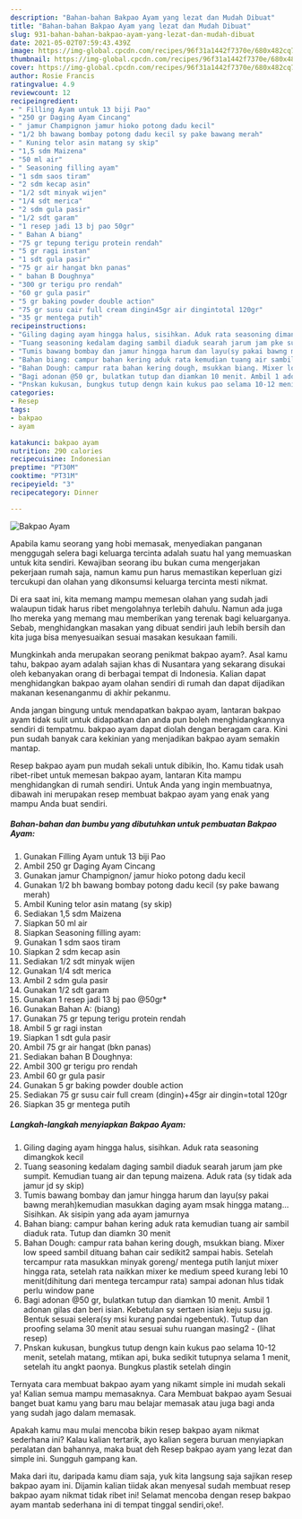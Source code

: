```yaml
---
description: "Bahan-bahan Bakpao Ayam yang lezat dan Mudah Dibuat"
title: "Bahan-bahan Bakpao Ayam yang lezat dan Mudah Dibuat"
slug: 931-bahan-bahan-bakpao-ayam-yang-lezat-dan-mudah-dibuat
date: 2021-05-02T07:59:43.439Z
image: https://img-global.cpcdn.com/recipes/96f31a1442f7370e/680x482cq70/bakpao-ayam-foto-resep-utama.jpg
thumbnail: https://img-global.cpcdn.com/recipes/96f31a1442f7370e/680x482cq70/bakpao-ayam-foto-resep-utama.jpg
cover: https://img-global.cpcdn.com/recipes/96f31a1442f7370e/680x482cq70/bakpao-ayam-foto-resep-utama.jpg
author: Rosie Francis
ratingvalue: 4.9
reviewcount: 12
recipeingredient:
- " Filling Ayam untuk 13 biji Pao"
- "250 gr Daging Ayam Cincang"
- " jamur Champignon jamur hioko potong dadu kecil"
- "1/2 bh bawang bombay potong dadu kecil sy pake bawang merah"
- " Kuning telor asin matang sy skip"
- "1,5 sdm Maizena"
- "50 ml air"
- " Seasoning filling ayam"
- "1 sdm saos tiram"
- "2 sdm kecap asin"
- "1/2 sdt minyak wijen"
- "1/4 sdt merica"
- "2 sdm gula pasir"
- "1/2 sdt garam"
- "1 resep jadi 13 bj pao 50gr"
- " Bahan A biang"
- "75 gr tepung terigu protein rendah"
- "5 gr ragi instan"
- "1 sdt gula pasir"
- "75 gr air hangat bkn panas"
- " bahan B Doughnya"
- "300 gr terigu pro rendah"
- "60 gr gula pasir"
- "5 gr baking powder double action"
- "75 gr susu cair full cream dingin45gr air dingintotal 120gr"
- "35 gr mentega putih"
recipeinstructions:
- "Giling daging ayam hingga halus, sisihkan. Aduk rata seasoning dimangkok kecil"
- "Tuang seasoning kedalam daging sambil diaduk searah jarum jam pke sumpit. Kemudian tuang air dan tepung maizena. Aduk rata (sy tidak ada jamur jd sy skip)"
- "Tumis bawang bombay dan jamur hingga harum dan layu(sy pakai bawng merah)kemudian masukkan daging ayam msak hingga matang... Sisihkan. Ak sisipin yang ada ayam jamurnya"
- "Bahan biang: campur bahan kering aduk rata kemudian tuang air sambil diaduk rata. Tutup dan diamkn 30 menit"
- "Bahan Dough: campur rata bahan kering dough, msukkan biang. Mixer low speed sambil dituang bahan cair sedikit2 sampai habis. Setelah tercampur rata masukkan minyak goreng/ mentega putih lanjut mixer hingga rata, setelah rata naikkan mixer ke medium speed kurang lebi 10 menit(dihitung dari mentega tercampur rata) sampai adonan hlus tidak perlu window pane"
- "Bagi adonan @50 gr, bulatkan tutup dan diamkan 10 menit. Ambil 1 adonan gilas dan beri isian. Kebetulan sy sertaen isian keju susu jg. Bentuk sesuai selera(sy msi kurang pandai ngebentuk). Tutup dan proofing selama 30 menit atau sesuai suhu ruangan masing2           (lihat resep)"
- "Pnskan kukusan, bungkus tutup dengn kain kukus pao selama 10-12 menit, setelah matang, mtikan api, buka sedikit tutupnya selama 1 menit, setelah itu angkt paonya. Bungkus plastik setelah dingin"
categories:
- Resep
tags:
- bakpao
- ayam

katakunci: bakpao ayam 
nutrition: 290 calories
recipecuisine: Indonesian
preptime: "PT30M"
cooktime: "PT31M"
recipeyield: "3"
recipecategory: Dinner

---
```



![Bakpao Ayam](https://img-global.cpcdn.com/recipes/96f31a1442f7370e/680x482cq70/bakpao-ayam-foto-resep-utama.jpg)

Apabila kamu seorang yang hobi memasak, menyediakan panganan menggugah selera bagi keluarga tercinta adalah suatu hal yang memuaskan untuk kita sendiri. Kewajiban seorang ibu bukan cuma mengerjakan pekerjaan rumah saja, namun kamu pun harus memastikan keperluan gizi tercukupi dan olahan yang dikonsumsi keluarga tercinta mesti nikmat.

Di era  saat ini, kita memang mampu memesan olahan yang sudah jadi walaupun tidak harus ribet mengolahnya terlebih dahulu. Namun ada juga lho mereka yang memang mau memberikan yang terenak bagi keluarganya. Sebab, menghidangkan masakan yang dibuat sendiri jauh lebih bersih dan kita juga bisa menyesuaikan sesuai masakan kesukaan famili. 



Mungkinkah anda merupakan seorang penikmat bakpao ayam?. Asal kamu tahu, bakpao ayam adalah sajian khas di Nusantara yang sekarang disukai oleh kebanyakan orang di berbagai tempat di Indonesia. Kalian dapat menghidangkan bakpao ayam olahan sendiri di rumah dan dapat dijadikan makanan kesenanganmu di akhir pekanmu.

Anda jangan bingung untuk mendapatkan bakpao ayam, lantaran bakpao ayam tidak sulit untuk didapatkan dan anda pun boleh menghidangkannya sendiri di tempatmu. bakpao ayam dapat diolah dengan beragam cara. Kini pun sudah banyak cara kekinian yang menjadikan bakpao ayam semakin mantap.

Resep bakpao ayam pun mudah sekali untuk dibikin, lho. Kamu tidak usah ribet-ribet untuk memesan bakpao ayam, lantaran Kita mampu menghidangkan di rumah sendiri. Untuk Anda yang ingin membuatnya, dibawah ini merupakan resep membuat bakpao ayam yang enak yang mampu Anda buat sendiri.

<!--inarticleads1-->

##### Bahan-bahan dan bumbu yang dibutuhkan untuk pembuatan Bakpao Ayam:

1. Gunakan  Filling Ayam untuk 13 biji Pao
1. Ambil 250 gr Daging Ayam Cincang
1. Gunakan  jamur Champignon/ jamur hioko potong dadu kecil
1. Gunakan 1/2 bh bawang bombay potong dadu kecil (sy pake bawang merah)
1. Ambil  Kuning telor asin matang (sy skip)
1. Sediakan 1,5 sdm Maizena
1. Siapkan 50 ml air
1. Siapkan  Seasoning filling ayam:
1. Gunakan 1 sdm saos tiram
1. Siapkan 2 sdm kecap asin
1. Sediakan 1/2 sdt minyak wijen
1. Gunakan 1/4 sdt merica
1. Ambil 2 sdm gula pasir
1. Gunakan 1/2 sdt garam
1. Gunakan 1 resep jadi 13 bj pao @50gr*
1. Gunakan  Bahan A: (biang)
1. Gunakan 75 gr tepung terigu protein rendah
1. Ambil 5 gr ragi instan
1. Siapkan 1 sdt gula pasir
1. Ambil 75 gr air hangat (bkn panas)
1. Sediakan  bahan B Doughnya:
1. Ambil 300 gr terigu pro rendah
1. Ambil 60 gr gula pasir
1. Gunakan 5 gr baking powder double action
1. Sediakan 75 gr susu cair full cream (dingin)+45gr air dingin=total 120gr
1. Siapkan 35 gr mentega putih




<!--inarticleads2-->

##### Langkah-langkah menyiapkan Bakpao Ayam:

1. Giling daging ayam hingga halus, sisihkan. Aduk rata seasoning dimangkok kecil
1. Tuang seasoning kedalam daging sambil diaduk searah jarum jam pke sumpit. Kemudian tuang air dan tepung maizena. Aduk rata (sy tidak ada jamur jd sy skip)
1. Tumis bawang bombay dan jamur hingga harum dan layu(sy pakai bawng merah)kemudian masukkan daging ayam msak hingga matang... Sisihkan. Ak sisipin yang ada ayam jamurnya
1. Bahan biang: campur bahan kering aduk rata kemudian tuang air sambil diaduk rata. Tutup dan diamkn 30 menit
1. Bahan Dough: campur rata bahan kering dough, msukkan biang. Mixer low speed sambil dituang bahan cair sedikit2 sampai habis. Setelah tercampur rata masukkan minyak goreng/ mentega putih lanjut mixer hingga rata, setelah rata naikkan mixer ke medium speed kurang lebi 10 menit(dihitung dari mentega tercampur rata) sampai adonan hlus tidak perlu window pane
1. Bagi adonan @50 gr, bulatkan tutup dan diamkan 10 menit. Ambil 1 adonan gilas dan beri isian. Kebetulan sy sertaen isian keju susu jg. Bentuk sesuai selera(sy msi kurang pandai ngebentuk). Tutup dan proofing selama 30 menit atau sesuai suhu ruangan masing2 -           (lihat resep)
1. Pnskan kukusan, bungkus tutup dengn kain kukus pao selama 10-12 menit, setelah matang, mtikan api, buka sedikit tutupnya selama 1 menit, setelah itu angkt paonya. Bungkus plastik setelah dingin




Ternyata cara membuat bakpao ayam yang nikamt simple ini mudah sekali ya! Kalian semua mampu memasaknya. Cara Membuat bakpao ayam Sesuai banget buat kamu yang baru mau belajar memasak atau juga bagi anda yang sudah jago dalam memasak.

Apakah kamu mau mulai mencoba bikin resep bakpao ayam nikmat sederhana ini? Kalau kalian tertarik, ayo kalian segera buruan menyiapkan peralatan dan bahannya, maka buat deh Resep bakpao ayam yang lezat dan simple ini. Sungguh gampang kan. 

Maka dari itu, daripada kamu diam saja, yuk kita langsung saja sajikan resep bakpao ayam ini. Dijamin kalian tiidak akan menyesal sudah membuat resep bakpao ayam nikmat tidak ribet ini! Selamat mencoba dengan resep bakpao ayam mantab sederhana ini di tempat tinggal sendiri,oke!.

